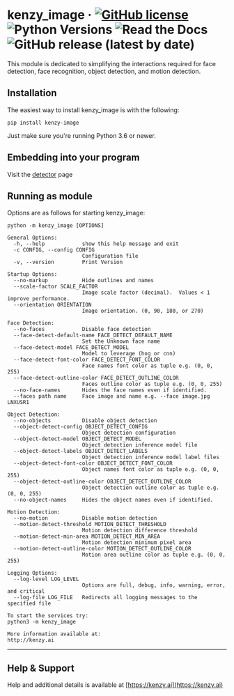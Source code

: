 # kenzy_image &middot; [![GitHub license](https://img.shields.io/github/license/lnxusr1/image_analyzer)](https://github.com/lnxusr1/kenzy_image/blob/master/LICENSE) ![Python Versions](https://img.shields.io/pypi/pyversions/yt2mp3.svg) ![Read the Docs](https://img.shields.io/readthedocs/kenzy_image) ![GitHub release (latest by date)](https://img.shields.io/github/v/release/lnxusr1/kenzy_image)

This module is dedicated to simplifying the interactions required for face detection, face recognition, object detection, and motion detection.

## Installation

The easiest way to install kenzy_image is with the following:

```
pip install kenzy-image
```

Just make sure you're running Python 3.6 or newer.

## Embedding into your program

Visit the [detector](detector.md) page

## Running as module

Options are as follows for starting kenzy_image:

```
python -m kenzy_image [OPTIONS]

General Options:
  -h, --help            show this help message and exit
  -c CONFIG, --config CONFIG
                        Configuration file
  -v, --version         Print Version

Startup Options:
  --no-markup           Hide outlines and names
  --scale-factor SCALE_FACTOR
                        Image scale factor (decimal).  Values < 1 improve performance.
  --orientation ORIENTATION
                        Image orientation. (0, 90, 180, or 270)

Face Detection:
  --no-faces            Disable face detection
  --face-detect-default-name FACE_DETECT_DEFAULT_NAME
                        Set the Unknown face name
  --face-detect-model FACE_DETECT_MODEL
                        Model to leverage (hog or cnn)
  --face-detect-font-color FACE_DETECT_FONT_COLOR
                        Face names font color as tuple e.g. (0, 0, 255)
  --face-detect-outline-color FACE_DETECT_OUTLINE_COLOR
                        Faces outline color as tuple e.g. (0, 0, 255)
  --no-face-names       Hides the face names even if identified.
  --faces path name     Face image and name e.g. --face image.jpg LNXUSR1

Object Detection:
  --no-objects          Disable object detection
  --object-detect-config OBJECT_DETECT_CONFIG
                        Object detection configuration
  --object-detect-model OBJECT_DETECT_MODEL
                        Object detection inference model file
  --object-detect-labels OBJECT_DETECT_LABELS
                        Object detection inference model label files
  --object-detect-font-color OBJECT_DETECT_FONT_COLOR
                        Object names font color as tuple e.g. (0, 0, 255)
  --object-detect-outline-color OBJECT_DETECT_OUTLINE_COLOR
                        Object detection outline color as tuple e.g. (0, 0, 255)
  --no-object-names     Hides the object names even if identified.

Motion Detection:
  --no-motion           Disable motion detection
  --motion-detect-threshold MOTION_DETECT_THRESHOLD
                        Motion detection difference threshold
  --motion-detect-min-area MOTION_DETECT_MIN_AREA
                        Motion detection minimum pixel area
  --motion-detect-outline-color MOTION_DETECT_OUTLINE_COLOR
                        Motion area outline color as tuple e.g. (0, 0, 255)

Logging Options:
  --log-level LOG_LEVEL
                        Options are full, debug, info, warning, error, and critical
  --log-file LOG_FILE   Redirects all logging messages to the specified file

To start the services try:
python3 -m kenzy_image

More information available at:
http://kenzy.ai
```

-----

## Help &amp; Support
Help and additional details is available at [https://kenzy.ai](https://kenzy.ai)
